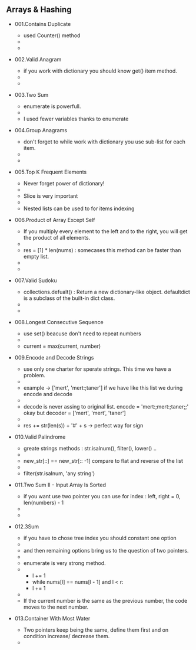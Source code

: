 ## Arrays & Hashing


- 001.Contains Duplicate
    - used Counter() method
    -
    -

- 002.Valid Anagram
    - if you work with dictionary you should know get() item method. 
    -
    -

- 003.Two Sum
    - enumerate is powerfull.
    - 
    - I used fewer variables thanks to enumerate

- 004.Group Anagrams
    - don't forget to while work with dictionary you use sub-list for each item. 
    -
    -

- 005.Top K Frequent Elements
    - Never forget power of dictionary!
    -
    - Slice is very important
    -
    - Nested lists can be used to for items indexing 

- 006.Product of Array Except Self
    - If you multiply every element to the left and to the right, you will get the product of all elements.
    - 
    - res = [1] * len(nums) : somecases this method can be faster than empty list.
    -
    - 

- 007.Valid Sudoku
    - collections.defualt() : Return a new dictionary-like object. defaultdict is a subclass of the built-in dict class.
    - 
    - 

- 008.Longest Consecutive Sequence
    - use set() beacuse don't need to repeat numbers
    - 
    - current = max(current, number)

- 009.Encode and Decode Strings
    - use only one charter for sperate strings. This time we have a problem.
    -
    - example -> ['mert', 'mert:;taner'] if we have like this list we during encode and decode
    -
    - decode is never assing to original list. encode = 'mert:;mert:;taner;;' okay but decoder = ['mert', 'mert', 'taner']
    -
    - res += str(len(s)) + '#' + s -> perfect way for sign

- 010.Valid Palindrome
    - greate strings methods : str.isalnum(), filter(), lower() ..
    -
    - new_str[::] == new_str[:: -1] compare to flat and reverse of the list
    -
    - filter(str.isalnum, 'any string')

- 011.Two Sum II - Input Array Is Sorted
    - if you want use two pointer you can use for index :   left, right = 0, len(numbers) - 1
    - 
    - 

- 012.3Sum
    - if you have to chose tree index you should constant one option
    - 
    - and then remaining options bring us to the question of two pointers.
    - 
    - enumerate is very strong method.
    - 
        - l += 1
        - while nums[l] == nums[l - 1] and l < r:
        -   l += 1
    - 
    - If the current number is the same as the previous number, the code moves to the next number.

- 013.Container With Most Water
    - Two pointers keep being the same, define them first and on condition
 increase/ decrease them.
    -